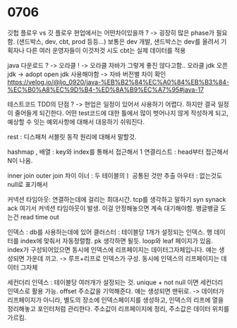 # 0706

깃헙 플로우 vs 깃 플로우
현업에서는 어떤차이있을까 ?
-> 굉장히 많은 phase가 필요함. (샌드박스, dev, cbt, prod 등등...) 보통은 
dev 개발, 샌드박스는 dev를 올려서 기획자나 다른 여러 운영자들이 이것저것 시도
cbt는 실제 데이터를 적용

java 다운로드 ? -> 오라클 !
-> 오라클 자바가 그렇게 좋진 않다고함.. 오라클 jdk 오픈jdk 
-> adopt open jdk 사용해야함
-> 자바 버전별 차이 확인 https://velog.io/@ljo_0920/java-%EB%B2%84%EC%A0%84%EB%B3%84-%EC%B0%A8%EC%9D%B4-%ED%8A%B9%EC%A7%95#java-17

테스트코드 TDD의 단점 ?
-> 현업은 일정이 있어서 사용하기 어렵다.
하지만 결국 일정이 줄어들게 되긴한다.
어떤 test코드에 대한 틀에서 많이 벗어나지 않게 작성하게 되고, 예상할 수 잇는 예외사항에 대해서 대응하기 쉬워진다.

rest : 디스패처 서블릿 동작 원리에 대해서 말할것.

hashmap , 배열 : key와 index를 통해서 접근해서 1
연결리스트 : head부터 접근해서 N이 나옴.

inner join outer join 차이
이너 : 두 테이블의ㅣ 공통된 것만 추출
아우터 : 없는것도 null로 표기해서

커넥션 타임아웃: 연결하는데에 걸리는 최대시간. tcp를 생각하고 말하기 syn synack ack 여기서 커넥션 타임아웃이 발생. 이걸 안정해놓으면 계속 대기해야함.
뱅글뱅글 도는건 read time out

인덱스 : db를 사용하는데에 있어 
클러스터 : 테이블당 1개가 설정되는 인덱스. 행 데이터를 index에 맞춰서 자동정렬함. pk 생각하면 될듯. loop와 leaf 페이지가 있음. index가 구성되어있으면 동시에 인덱스에 리프페이지는 데이터그자체입니다. 얘는 생성되면 가운데 끼고.
-> 루프+리프로 인덱스가 구성. 동시에 인덱스의 리프페이지는 데이터 그자체

세컨더리 인덱스 : 테이블당 여러개가 설정되는 것. unique + not null 이면 세컨더리 인덱스로 활용 가능. offset 주소값을 기억해준다. 얘는 생성되면 맨뒤로.
-> 데이터가 리프페이지가 아니라, 별도의 장소에 인덱스페이지를 생성하고, 인덱스의 리프에 열을 정리해놓고 포인터처럼 관리한다. 주소값이 리프페이지에 정리, 주소값은 데이터 위치를 가르킴.
